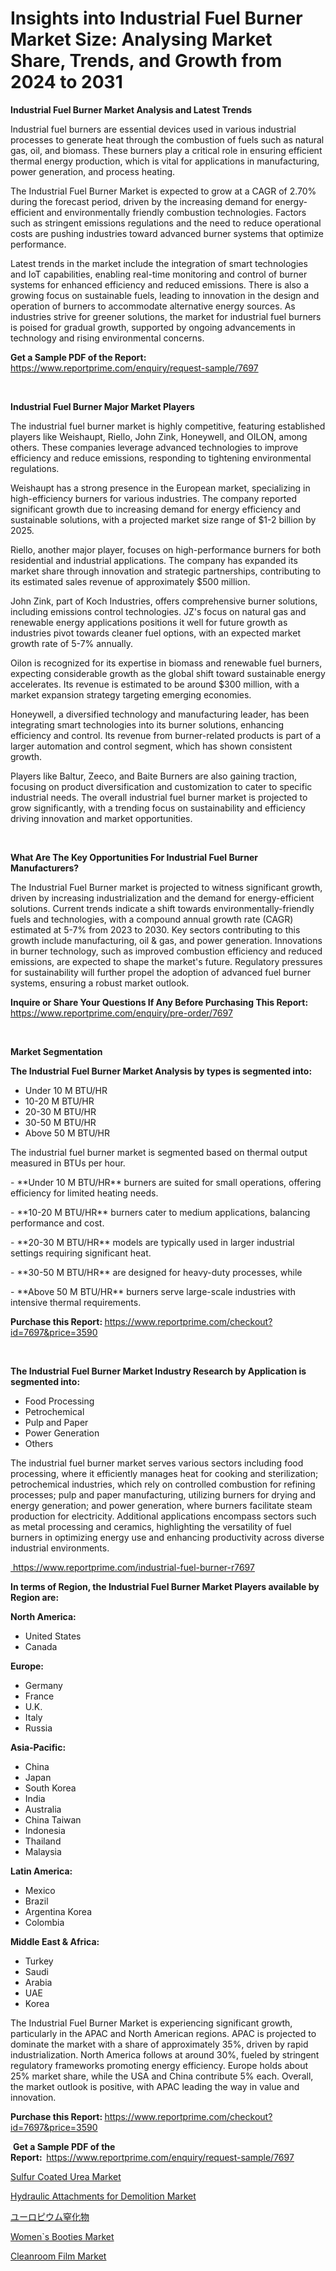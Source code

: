 <p><h1>Insights into Industrial Fuel Burner Market Size: Analysing Market Share, Trends, and Growth from 2024 to 2031</h1></p><p><strong>Industrial Fuel Burner Market Analysis and Latest Trends</strong></p>
<p><p>Industrial fuel burners are essential devices used in various industrial processes to generate heat through the combustion of fuels such as natural gas, oil, and biomass. These burners play a critical role in ensuring efficient thermal energy production, which is vital for applications in manufacturing, power generation, and process heating.</p><p>The Industrial Fuel Burner Market is expected to grow at a CAGR of 2.70% during the forecast period, driven by the increasing demand for energy-efficient and environmentally friendly combustion technologies. Factors such as stringent emissions regulations and the need to reduce operational costs are pushing industries toward advanced burner systems that optimize performance.</p><p>Latest trends in the market include the integration of smart technologies and IoT capabilities, enabling real-time monitoring and control of burner systems for enhanced efficiency and reduced emissions. There is also a growing focus on sustainable fuels, leading to innovation in the design and operation of burners to accommodate alternative energy sources. As industries strive for greener solutions, the market for industrial fuel burners is poised for gradual growth, supported by ongoing advancements in technology and rising environmental concerns.</p></p>
<p><strong>Get a Sample PDF of the Report:&nbsp;</strong> <a href="https://www.reportprime.com/enquiry/request-sample/7697">https://www.reportprime.com/enquiry/request-sample/7697</a></p>
<p>&nbsp;</p>
<p><strong>Industrial Fuel Burner Major Market Players</strong></p>
<p><p>The industrial fuel burner market is highly competitive, featuring established players like Weishaupt, Riello, John Zink, Honeywell, and OILON, among others. These companies leverage advanced technologies to improve efficiency and reduce emissions, responding to tightening environmental regulations.</p><p>Weishaupt has a strong presence in the European market, specializing in high-efficiency burners for various industries. The company reported significant growth due to increasing demand for energy efficiency and sustainable solutions, with a projected market size range of $1-2 billion by 2025.</p><p>Riello, another major player, focuses on high-performance burners for both residential and industrial applications. The company has expanded its market share through innovation and strategic partnerships, contributing to its estimated sales revenue of approximately $500 million.</p><p>John Zink, part of Koch Industries, offers comprehensive burner solutions, including emissions control technologies. JZ's focus on natural gas and renewable energy applications positions it well for future growth as industries pivot towards cleaner fuel options, with an expected market growth rate of 5-7% annually.</p><p>Oilon is recognized for its expertise in biomass and renewable fuel burners, expecting considerable growth as the global shift toward sustainable energy accelerates. Its revenue is estimated to be around $300 million, with a market expansion strategy targeting emerging economies.</p><p>Honeywell, a diversified technology and manufacturing leader, has been integrating smart technologies into its burner solutions, enhancing efficiency and control. Its revenue from burner-related products is part of a larger automation and control segment, which has shown consistent growth.</p><p>Players like Baltur, Zeeco, and Baite Burners are also gaining traction, focusing on product diversification and customization to cater to specific industrial needs. The overall industrial fuel burner market is projected to grow significantly, with a trending focus on sustainability and efficiency driving innovation and market opportunities.</p></p>
<p>&nbsp;</p>
<p><strong>What Are The Key Opportunities For Industrial Fuel Burner Manufacturers?</strong></p>
<p><p>The Industrial Fuel Burner market is projected to witness significant growth, driven by increasing industrialization and the demand for energy-efficient solutions. Current trends indicate a shift towards environmentally-friendly fuels and technologies, with a compound annual growth rate (CAGR) estimated at 5-7% from 2023 to 2030. Key sectors contributing to this growth include manufacturing, oil & gas, and power generation. Innovations in burner technology, such as improved combustion efficiency and reduced emissions, are expected to shape the market's future. Regulatory pressures for sustainability will further propel the adoption of advanced fuel burner systems, ensuring a robust market outlook.</p></p>
<p><strong>Inquire or Share Your Questions If Any Before Purchasing This Report:</strong> <a href="https://www.reportprime.com/enquiry/pre-order/7697">https://www.reportprime.com/enquiry/pre-order/7697</a></p>
<p>&nbsp;</p>
<p><strong>Market Segmentation</strong></p>
<p><strong>The Industrial Fuel Burner Market Analysis by types is segmented into:</strong></p>
<p><ul><li>Under 10 M BTU/HR</li><li>10-20 M BTU/HR</li><li>20-30 M BTU/HR</li><li>30-50 M BTU/HR</li><li>Above 50 M BTU/HR</li></ul></p>
<p><p>The industrial fuel burner market is segmented based on thermal output measured in BTUs per hour. </p><p>- **Under 10 M BTU/HR** burners are suited for small operations, offering efficiency for limited heating needs. </p><p>- **10-20 M BTU/HR** burners cater to medium applications, balancing performance and cost. </p><p>- **20-30 M BTU/HR** models are typically used in larger industrial settings requiring significant heat. </p><p>- **30-50 M BTU/HR** are designed for heavy-duty processes, while </p><p>- **Above 50 M BTU/HR** burners serve large-scale industries with intensive thermal requirements.</p></p>
<p><strong>Purchase this Report:&nbsp;</strong><a href="https://www.reportprime.com/checkout?id=7697&price=3590">https://www.reportprime.com/checkout?id=7697&price=3590</a></p>
<p>&nbsp;</p>
<p><strong>The Industrial Fuel Burner Market Industry Research by Application is segmented into:</strong></p>
<p><ul><li>Food Processing</li><li>Petrochemical</li><li>Pulp and Paper</li><li>Power Generation</li><li>Others</li></ul></p>
<p><p>The industrial fuel burner market serves various sectors including food processing, where it efficiently manages heat for cooking and sterilization; petrochemical industries, which rely on controlled combustion for refining processes; pulp and paper manufacturing, utilizing burners for drying and energy generation; and power generation, where burners facilitate steam production for electricity. Additional applications encompass sectors such as metal processing and ceramics, highlighting the versatility of fuel burners in optimizing energy use and enhancing productivity across diverse industrial environments.</p></p>
<p><a href="https://www.reportprime.com/industrial-fuel-burner-r7697">&nbsp;https://www.reportprime.com/industrial-fuel-burner-r7697</a></p>
<p><strong>In terms of Region, the Industrial Fuel Burner Market Players available by Region are:</strong></p>
<p>
    <p> <strong> North America: </strong>
        <ul>
            <li>United States</li>
            <li>Canada</li>
        </ul>
        </p> 
    <p> <strong> Europe: </strong>
        <ul>
            <li>Germany</li>
            <li>France</li>
            <li>U.K.</li>
            <li>Italy</li>
            <li>Russia</li>
        </ul>
        </p> 
    <p> <strong> Asia-Pacific: </strong>
        <ul>
            <li>China</li>
            <li>Japan</li>
            <li>South Korea</li>
            <li>India</li>
            <li>Australia</li>
            <li>China Taiwan</li>
            <li>Indonesia</li>
            <li>Thailand</li>
            <li>Malaysia</li>
        </ul>
        </p> 
    <p> <strong> Latin America: </strong>
        <ul>
            <li>Mexico</li>
            <li>Brazil</li>
            <li>Argentina Korea</li>
            <li>Colombia</li>
        </ul>
        </p> 
    <p> <strong> Middle East & Africa: </strong>
        <ul>
            <li>Turkey</li>
            <li>Saudi</li>
            <li>Arabia</li>
            <li>UAE</li>
            <li>Korea</li>
        </ul>
    </p>
    </p>
<p><p>The Industrial Fuel Burner Market is experiencing significant growth, particularly in the APAC and North American regions. APAC is projected to dominate the market with a share of approximately 35%, driven by rapid industrialization. North America follows at around 30%, fueled by stringent regulatory frameworks promoting energy efficiency. Europe holds about 25% market share, while the USA and China contribute 5% each. Overall, the market outlook is positive, with APAC leading the way in value and innovation.</p></p>
<p><strong>Purchase this Report: </strong><a href="https://www.reportprime.com/checkout?id=7697&price=3590">https://www.reportprime.com/checkout?id=7697&price=3590</a></p>
<p>&nbsp;<strong>Get a Sample PDF of the Report:&nbsp;&nbsp;</strong><a href="https://www.reportprime.com/enquiry/request-sample/7697">https://www.reportprime.com/enquiry/request-sample/7697</a></p>
<p><strong></strong></p>
<p><p><a href="https://www.linkedin.com/pulse/global-sulfur-coated-urea-industry-types-applications-market-nc4cc?trackingId=8cX7ptHyT9WjCOClOmI%2FqA%3D%3D">Sulfur Coated Urea Market</a></p><p><a href="https://github.com/MonroeBullock54/Market-Research-Report-List-1/blob/main/hydraulic-attachments-for-demolition-market.md">Hydraulic Attachments for Demolition Market</a></p><p><a href="https://medium.com/@durgin521/europium-nitride-market-%E3%81%AE%E3%82%B0%E3%83%AD%E3%83%BC%E3%83%90%E3%83%AB%E5%B8%82%E5%A0%B4%E6%A6%82%E8%A6%81%E3%81%AF-%E4%B8%96%E7%95%8C%E3%81%8A%E3%82%88%E3%81%B3%E4%B8%BB%E8%A6%81%E5%B8%82%E5%A0%B4%E3%81%AB%E3%81%8A%E3%81%91%E3%82%8B%E6%A5%AD%E7%95%8C%E3%81%AB%E5%BD%B1%E9%9F%BF%E3%82%92%E4%B8%8E%E3%81%88%E3%82%8B%E4%B8%BB%E8%A6%81%E3%81%AA%E3%83%88%E3%83%AC%E3%83%B3%E3%83%89%E3%81%AB%E3%81%A4%E3%81%84%E3%81%A6-%E7%8B%AC%E8%87%AA%E3%81%AE%E8%A6%96%E7%82%B9%E3%82%92%E6%8F%90%E4%BE%9B%E3%81%97%E3%81%BE%E3%81%99-a670d5faa0cb">ユーロピウム窒化物</a></p><p><a href="https://issuu.com/reportprime-2/docs/womens-booties-market-size-2030.ppt_c754876f998ab4">Women`s Booties Market</a></p><p><a href="https://medium.com/@natoshajacobsk69/cleanroom-film-industry-insights-report-analyzing-cleanroom-film-market-trends-applications-and-05c3cfc5122a">Cleanroom Film Market</a></p></p>